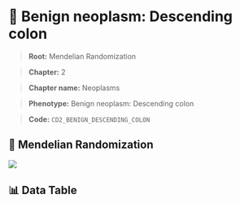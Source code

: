 # 🧪 Benign neoplasm: Descending colon

> **Root:** Mendelian Randomization

> **Chapter:** 2  

> **Chapter name:** Neoplasms

> **Phenotype:** Benign neoplasm: Descending colon  

> **Code:** `CD2_BENIGN_DESCENDING_COLON`

## 🧬 Mendelian Randomization  

<img src="/MR/Figures/Forward/CD2_BENIGN_DESCENDING_COLON.png"/>

## 📊 Data Table

<CsvTableMRF src="/MR/Data/Forward/CD2_BENIGN_DESCENDING_COLON.csv"/>
